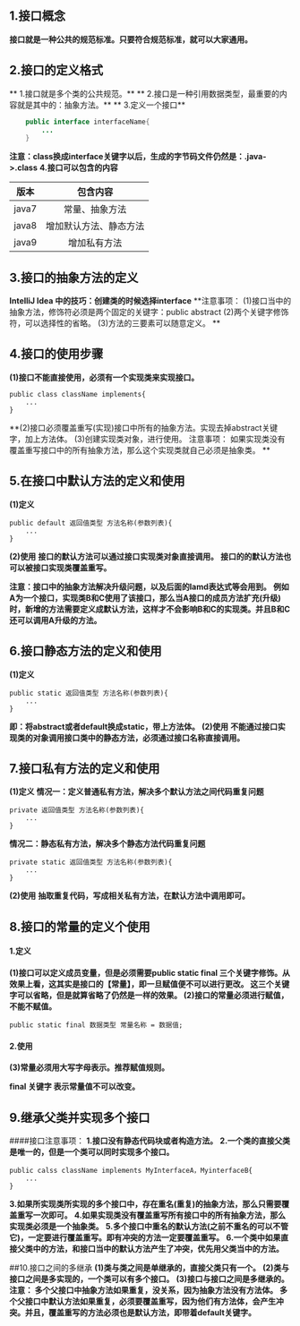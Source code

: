 ## 1.接口概念

**接口就是一种公共的规范标准。只要符合规范标准，就可以大家通用。**

## 2.接口的定义格式

** 1.接口就是多个类的公共规范。**
** 2.接口是一种引用数据类型，最重要的内容就是其中的：抽象方法。**
** 3.定义一个接口**

```java
	public interface interfaceName{
		...
	}
```
**注意：class换成interface关键字以后，生成的字节码文件仍然是：.java->.class**
**4.接口可以包含的内容**

版本|包含内容
------- |:------------:
java7   |常量、抽象方法
java8   |增加默认方法、静态方法
java9   |增加私有方法


## 3.接口的抽象方法的定义

**IntelliJ Idea 中的技巧：创建类的时候选择interface**
**注意事项：
(1)接口当中的抽象方法，修饰符必须是两个固定的关键字：public  abstract
(2)两个关键字修饰符，可以选择性的省略。
(3)方法的三要素可以随意定义。
**
## 4.接口的使用步骤

**(1)接口不能直接使用，必须有一个实现类来实现接口。**

	public class className implements{
		...
	}
**(2)接口必须覆盖重写(实现)接口中所有的抽象方法。实现去掉abstract关键字，加上方法体。
(3)创建实现类对象，进行使用。
注意事项：
如果实现类没有覆盖重写接口中的所有抽象方法，那么这个实现类就自己必须是抽象类。
**
## 5.在接口中默认方法的定义和使用
**(1)定义**

	public default 返回值类型 方法名称(参数列表){
		...
	}
**(2)使用**
**接口的默认方法可以通过接口实现类对象直接调用。**
**接口的的默认方法也可以被接口实现类覆盖重写。**

**注意：接口中的抽象方法解决升级问题，以及后面的lamd表达式等会用到。**
**例如A为一个接口，实现类B和C使用了该接口，那么当A接口的成员方法扩充(升级)时，新增的方法需要定义成默认方法，这样才不会影响B和C的实现类。并且B和C还可以调用A升级的方法。**
## 6.接口静态方法的定义和使用
**(1)定义**
	
	public static 返回值类型 方法名称(参数列表){
		...
	}
**即：将abstract或者default换成static，带上方法体。**
**(2)使用**
**不能通过接口实现类的对象调用接口类中的静态方法，必须通过接口名称直接调用。**

## 7.接口私有方法的定义和使用

**(1)定义**
**情况一：定义普通私有方法，解决多个默认方法之间代码重复问题**

	private 返回值类型 方法名称(参数列表){
		...
	}
**情况二：静态私有方法，解决多个静态方法代码重复问题**

	private static 返回值类型 方法名称(参数列表){
		...
	}
**(2)使用**
**抽取重复代码，写成相关私有方法，在默认方法中调用即可。**
## 8.接口的常量的定义个使用

#### 1.定义

**(1)接口可以定义成员变量，但是必须需要public static final 三个关键字修饰。从效果上看，这其实是接口的【常量】，即一旦赋值便不可以进行更改。 这三个关键字可以省略，但是就算省略了仍然是一样的效果。
(2)接口的常量必须进行赋值，不能不赋值。**

	public static final 数据类型 常量名称 = 数据值;

#### 2.使用


**(3)常量必须用大写字母表示。推荐赋值规则。**

**final 关键字 表示常量值不可以改变。**
## 9.继承父类并实现多个接口
####接口注意事项：
**1.接口没有静态代码块或者构造方法。**
**2.一个类的直接父类是唯一的，但是一个类可以同时实现多个接口。**

	public calss className implements MyInterfaceA，MyinterfaceB{
		...
	}
**3.如果所实现类所实现的多个接口中，存在重名(重复)的抽象方法，那么只需要覆盖重写一次即可。**
**4.如果实现类没有覆盖重写所有接口中的所有抽象方法，那么实现类必须是一个抽象类。**
**5.多个接口中重名的默认方法(之前不重名的可以不管它)，一定要进行覆盖重写。即有冲突的方法一定要覆盖重写。**
**6.一个类中如果直接父类中的方法，和接口当中的默认方法产生了冲突，优先用父类当中的方法。**

##10.接口之间的多继承
**(1)类与类之间是单继承的，直接父类只有一个。**
**(2)类与接口之间是多实现的，一个类可以有多个接口。**
**(3)接口与接口之间是多继承的。**
**注意：
多个父接口中抽象方法如果重复，没关系，因为抽象方法没有方法体。
多个父接口中默认方法如果重复，必须要覆盖重写，因为他们有方法体，会产生冲突。并且，覆盖重写的方法必须也是默认方法，即带着default关键字。**
